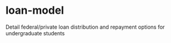 # loan-model
Detail federal/private loan distribution and repayment options for undergraduate students

